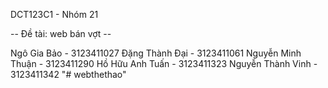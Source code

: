 DCT123C1 - Nhóm 21

-- Đề tài: web bán vợt --

Ngô Gia Bảo - 3123411027
Đặng Thành Đại - 3123411061
Nguyễn Minh Thuận - 3123411290
Hồ Hữu Anh Tuấn  - 3123411323
Nguyễn Thành Vinh  - 3123411342
"# webthethao" 
